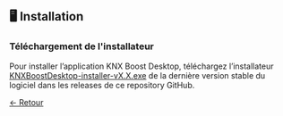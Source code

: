 ## 🖥 Installation
### Téléchargement de l'installateur

Pour installer l’application KNX Boost Desktop, téléchargez l’installateur [KNXBoostDesktop-installer-vX.X.exe](https://github.com/Daichi9764/UCRM/releases) de la dernière version stable du logiciel dans les releases de ce repository GitHub.

[← Retour](../README.md)
